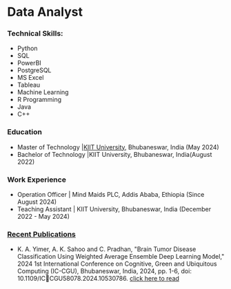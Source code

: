 # Data Analyst
### Technical Skills:
  - Python
  - SQL
  - PowerBI
  - PostgreSQL
  - MS Excel
  - Tableau
  - Machine Learning
  - R Programming
  - Java
  - C++
  
  

### Education
- Master of Technology |[KIIT University](https://kiit.ac.in/), Bhubaneswar, India (May 2024)
- Bachelor of Technology |KIIT University, Bhubaneswar, India(August 2022)

### Work Experience
- Operation Officer | Mind Maids PLC, Addis Ababa, Ethiopia (Since August 2024)
- Teaching Assistant | KIIT University, Bhubaneswar, India (December 2022 - May 2024) 

### [Recent Publications](https://scholar.google.com/citations?user=80_wM_IAAAAJ&hl=en)
- K. A. Yimer, A. K. Sahoo and C. Pradhan, "Brain Tumor Disease Classification Using Weighted Average Ensemble Deep Learning Model," 2024 1st International Conference on Cognitive, Green and Ubiquitous Computing (IC-CGU), Bhubaneswar, India, 2024, pp. 1-6, doi: 10.1109/ICCGU58078.2024.10530786. [click here to read](https://ieeexplore.ieee.org/abstract/document/10530786)
